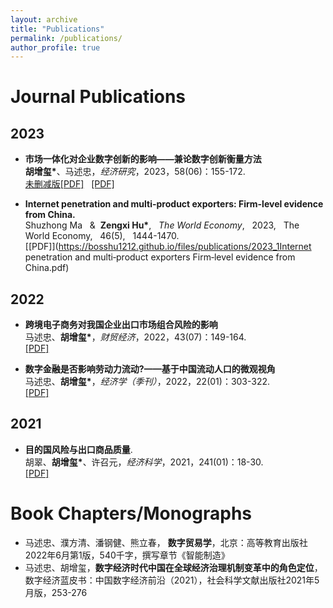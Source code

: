 ```yaml
---
layout: archive
title: "Publications"
permalink: /publications/
author_profile: true
---
```


Journal Publications
======
## 2023
* <b>市场一体化对企业数字创新的影响——兼论数字创新衡量方法</b><br>
<b>胡增玺*</b>、马述忠，<i>经济研究</i>，2023，58(06)：155-172. <br>
[未删减版[PDF]](https://bosshu1212.github.io/files/publications/2023_未删减_市场一体化对企业数字创新的影响_兼论数字创新的衡量方法.pdf) &nbsp; [[PDF]](https://bosshu1212.github.io/files/publications/2022_2数字金融是否影响劳动力流动...基于中国流动人口的微观视角_马述忠.pdf)

* <b>Internet penetration and multi-product exporters: Firm-level evidence from China.</b> <br> 
Shuzhong Ma &nbsp; & &nbsp;<b>Zengxi Hu*</b>, &nbsp; <i>The World Economy</i>, &nbsp; 2023, &nbsp; The World Economy, &nbsp; 46(5), &nbsp; 1444-1470.<br>
[[PDF]](https://bosshu1212.github.io/files/publications/2023_1Internet penetration and multi‐product exporters Firm‐level evidence from China.pdf)

## 2022
* <b>跨境电子商务对我国企业出口市场组合风险的影响</b> <br>
马述忠、<b>胡增玺*</b>，<i>财贸经济</i>，2022，43(07)：149-164. <br>
[[PDF]](https://bosshu1212.github.io/files/publications/2022_1跨境电子商务对我国企业出口市场组合风险的影响_马述忠.pdf)

* <b>数字金融是否影响劳动力流动?——基于中国流动人口的微观视角</b><br>
马述忠、<b>胡增玺*</b>，<i>经济学（季刊）</i>，2022，22(01)：303-322.<br>
[[PDF]](https://bosshu1212.github.io/files/publications/2022_2数字金融是否影响劳动力流动...基于中国流动人口的微观视角_马述忠.pdf)


## 2021
* <b>目的国风险与出口商品质量</b>.<br>
胡翠、<b>胡增玺*</b>、许召元，<i>经济科学</i>，2021，241(01)：18-30.<br>
[[PDF]](https://bosshu1212.github.io/files/publications/2021目的国风险与出口商品质量_胡翠.pdf)


Book Chapters/Monographs
======
* 马述忠、濮方清、潘钢健、熊立春， <b>数字贸易学</b>，北京：高等教育出版社2022年6月第1版，540千字，撰写章节《智能制造》 <br>
* 马述忠、胡增玺，<b>数字经济时代中国在全球经济治理机制变革中的角色定位</b>，数字经济蓝皮书：中国数字经济前沿（2021），社会科学文献出版社2021年5月版，253-276 <br>


